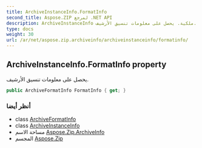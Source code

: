 ```yaml
---
title: ArchiveInstanceInfo.FormatInfo
second_title: Aspose.ZIP لمرجع .NET API
description: ArchiveInstanceInfo ملكية. يحصل على معلومات تنسيق الأرشيف.
type: docs
weight: 30
url: /ar/net/aspose.zip.archiveinfo/archiveinstanceinfo/formatinfo/
---
```

## ArchiveInstanceInfo.FormatInfo property

يحصل على معلومات تنسيق الأرشيف.

```csharp
public ArchiveFormatInfo FormatInfo { get; }
```

### أنظر أيضا

* class [ArchiveFormatInfo](../../archiveformatinfo/)
* class [ArchiveInstanceInfo](../)
* مساحة الاسم [Aspose.Zip.ArchiveInfo](../../archiveinstanceinfo/)
* المجسم [Aspose.Zip](../../../)


